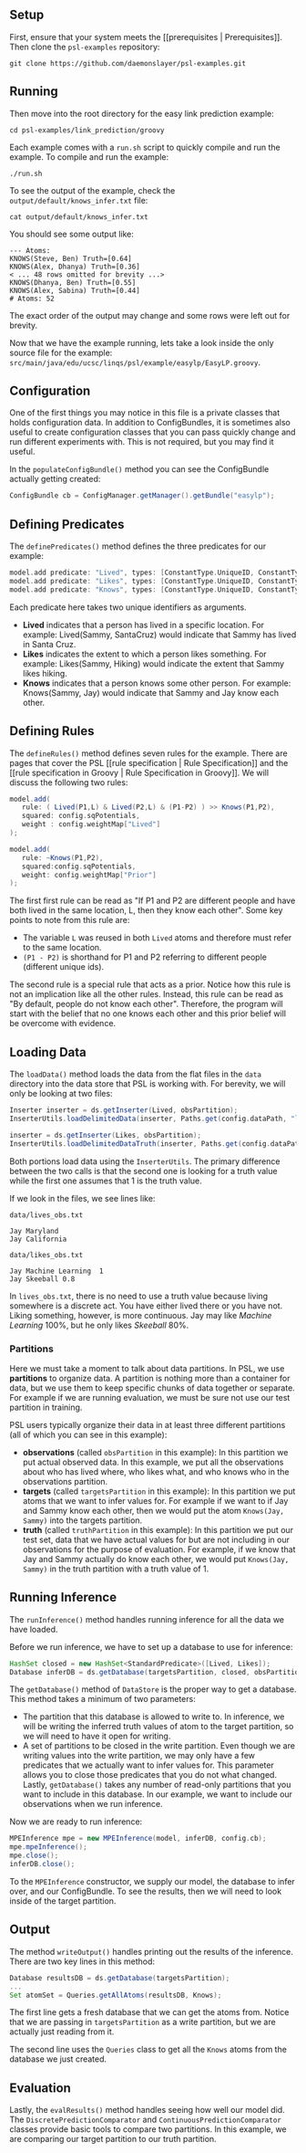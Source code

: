 ## Setup

First, ensure that your system meets the [[prerequisites | Prerequisites]].
Then clone the `psl-examples` repository:
```
git clone https://github.com/daemonslayer/psl-examples.git
```

## Running

Then move into the root directory for the easy link prediction example:
```
cd psl-examples/link_prediction/groovy
```

Each example comes with a `run.sh` script to quickly compile and run the example.
To compile and run the example:
```
./run.sh
```

To see the output of the example, check the `output/default/knows_infer.txt` file:
```
cat output/default/knows_infer.txt
```

You should see some output like:
```
--- Atoms:
KNOWS(Steve, Ben) Truth=[0.64]
KNOWS(Alex, Dhanya) Truth=[0.36]
< ... 48 rows omitted for brevity ...>
KNOWS(Dhanya, Ben) Truth=[0.55]
KNOWS(Alex, Sabina) Truth=[0.44]
# Atoms: 52
```
The exact order of the output may change and some rows were left out for brevity.

Now that we have the example running, lets take a look inside the only source file for the example:
`src/main/java/edu/ucsc/linqs/psl/example/easylp/EasyLP.groovy`.

## Configuration

One of the first things you may notice in this file is a private classes that holds configuration data.
In addition to ConfigBundles, it is sometimes also useful to create configuration classes that you can pass quickly change and run different experiments with.
This is not required, but you may find it useful.

In the `populateConfigBundle()` method you can see the ConfigBundle actually getting created:
```groovy
ConfigBundle cb = ConfigManager.getManager().getBundle("easylp");
```

## Defining Predicates
The `definePredicates()` method defines the three predicates for our example:
```groovy
model.add predicate: "Lived", types: [ConstantType.UniqueID, ConstantType.UniqueID];
model.add predicate: "Likes", types: [ConstantType.UniqueID, ConstantType.UniqueID];
model.add predicate: "Knows", types: [ConstantType.UniqueID, ConstantType.UniqueID];
```

Each predicate here takes two unique identifiers as arguments.
- **Lived** indicates that a person has lived in a specific location. For example: Lived(Sammy, SantaCruz) would indicate that Sammy has lived in Santa Cruz.
- **Likes** indicates the extent to which a person likes something. For example: Likes(Sammy, Hiking) would indicate the extent that Sammy likes hiking.
- **Knows** indicates that a person knows some other person. For example: Knows(Sammy, Jay) would indicate that Sammy and Jay know each other.

## Defining Rules
The `defineRules()` method defines seven rules for the example.
There are pages that cover the PSL [[rule specification | Rule Specification]] and the [[rule specification in Groovy | Rule Specification in Groovy]].
We will discuss the following two rules:
```groovy
model.add(
   rule: ( Lived(P1,L) & Lived(P2,L) & (P1-P2) ) >> Knows(P1,P2),
   squared: config.sqPotentials,
   weight : config.weightMap["Lived"]
);

model.add(
   rule: ~Knows(P1,P2),
   squared:config.sqPotentials,
   weight: config.weightMap["Prior"]
);
```

The first first rule can be read as "If P1 and P2 are different people and have both lived in the same location, L, then they know each other".
Some key points to note from this rule are:
 - The variable `L` was reused in both `Lived` atoms and therefore must refer to the same location.
 - `(P1 - P2)` is shorthand for P1 and P2 referring to different people (different unique ids).

The second rule is a special rule that acts as a prior.
Notice how this rule is not an implication like all the other rules.
Instead, this rule can be read as "By default, people do not know each other".
Therefore, the program will start with the belief that no one knows each other and this prior belief will be overcome with evidence.

## Loading Data
The `loadData()` method loads the data from the flat files in the `data` directory into the data store that PSL is working with.
For berevity, we will only be looking at two files:
```groovy
Inserter inserter = ds.getInserter(Lived, obsPartition);
InserterUtils.loadDelimitedData(inserter, Paths.get(config.dataPath, "lived_obs.txt").toString());

inserter = ds.getInserter(Likes, obsPartition);
InserterUtils.loadDelimitedDataTruth(inserter, Paths.get(config.dataPath, "likes_obs.txt").toString());
```

Both portions load data using the `InserterUtils`.
The primary difference between the two calls is that the second one is looking for a truth value while the first one assumes that 1 is the truth value.

If we look in the files, we see lines like:

`data/lives_obs.txt`
```
Jay	Maryland
Jay	California
```

`data/likes_obs.txt`
```
Jay	Machine Learning  1
Jay	Skeeball 0.8
```

In `lives_obs.txt`, there is no need to use a truth value because living somewhere is a discrete act.
You have either lived there or you have not.
Liking something, however, is more continuous.
Jay may like *Machine Learning* 100%, but he only likes *Skeeball* 80%.

### Partitions
Here we must take a moment to talk about data partitions.
In PSL, we use **partitions** to organize data.
A partition is nothing more than a container for data, but we use them to keep specific chunks of data together or separate.
For example if we are running evaluation, we must be sure not use our test partition in training.

PSL users typically organize their data in at least three different partitions (all of which you can see in this example):
- **observations** (called `obsPartition` in this example): In this partition we put actual observed data. In this example, we put all the observations about who has lived where, who likes what, and who knows who in the observations partition.
- **targets** (called `targetsPartition` in this example): In this partition we put atoms that we want to infer values for. For example if we want to if Jay and Sammy know each other, then we would put the atom `Knows(Jay, Sammy)` into the targets partition.
- **truth** (called `truthPartition` in this example): In this partition we put our test set, data that we have actual values for but are not including in our observations for the purpose of evaluation. For example, if we know that Jay and Sammy actually do know each other, we would put `Knows(Jay, Sammy)` in the truth partition with a truth value of 1.

## Running Inference
The `runInference()` method handles running inference for all the data we have loaded.

Before we run inference, we have to set up a database to use for inference:
```groovy
HashSet closed = new HashSet<StandardPredicate>([Lived, Likes]);
Database inferDB = ds.getDatabase(targetsPartition, closed, obsPartition);
```
The `getDatabase()` method of `DataStore` is the proper way to get a database.
This method takes a minimum of two parameters:
- The partition that this database is allowed to write to. In inference, we will be writing the inferred truth values of atom to the target partition, so we will need to have it open for writing.
- A set of partitions to be closed in the write partition. Even though we are writing values into the write partition, we may only have a few predicates that we actually want to infer values for. This parameter allows you to close those predicates that you do not what changed.
Lastly, `getDatabase()` takes any number of read-only partitions that you want to include in this database.
In our example, we want to include our observations when we run inference.

Now we are ready to run inference:
```groovy
MPEInference mpe = new MPEInference(model, inferDB, config.cb);
mpe.mpeInference();
mpe.close();
inferDB.close();
```

To the `MPEInference` constructor, we supply our model, the database to infer over, and our ConfigBundle.
To see the results, then we will need to look inside of the target partition.

## Output
The method `writeOutput()` handles printing out the results of the inference.
There are two key lines in this method:
```groovy
Database resultsDB = ds.getDatabase(targetsPartition);
...
Set atomSet = Queries.getAllAtoms(resultsDB, Knows);
```

The first line gets a fresh database that we can get the atoms from.
Notice that we are passing in `targetsPartition` as a write partition, but we are actually just reading from it.

The second line uses the `Queries` class to get all the `Knows` atoms from the database we just created.

## Evaluation
Lastly, the `evalResults()` method handles seeing how well our model did.
The `DiscretePredictionComparator` and `ContinuousPredictionComparator` classes provide basic tools to compare two partitions.
In this example, we are comparing our target partition to our truth partition.
